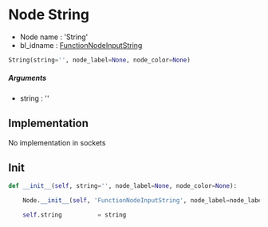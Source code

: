 # Node String

- Node name : 'String'
- bl_idname : [FunctionNodeInputString](https://docs.blender.org/api/current/bpy.types.FunctionNodeInputString.html)


``` python
String(string='', node_label=None, node_color=None)
```
##### Arguments

- string : ''

## Implementation

No implementation in sockets

## Init

``` python
def __init__(self, string='', node_label=None, node_color=None):

    Node.__init__(self, 'FunctionNodeInputString', node_label=node_label, node_color=node_color)

    self.string          = string
```

